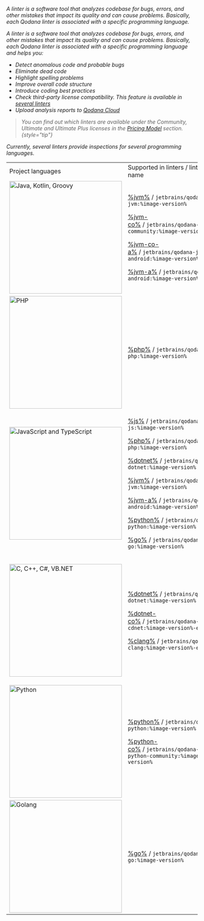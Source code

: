 [//]: # (title: Linters)

<var name="image-version" value="2024.2"/>

<link-summary>A linter is a software tool that analyzes codebase for bugs, errors, and other mistakes that impact its 
quality and can cause problems. Basically, each Qodana linter is associated with a specific programming language.</link-summary>

A linter is a software tool that analyzes codebase for bugs, errors, and other mistakes that impact its quality and 
can cause problems. Basically, each Qodana linter is associated with a specific programming language and helps you:

* Detect anomalous code and probable bugs
* Eliminate dead code
* Highlight spelling problems
* Improve overall code structure
* Introduce coding best practices
* Check third-party license compatibility. This feature is available in [several linters](license-audit.topic)
* Upload analysis reports to [Qodana Cloud](https://qodana.cloud)

> You can find out which linters are available under the Community, Ultimate and Ultimate Plus licenses in the [Pricing Model](pricing.md#pricing-linters-licenses) section.
{style="tip"}

Currently, several linters provide inspections for several programming languages.

<table>
    <tr>
        <td>Project languages</td>
        <td>Supported in linters / linter name</td>
    </tr>
    <tr>
        <td>
            <img src="jvm.png" dark-src="jvm_dark.png" alt="Java, Kotlin, Groovy" width="296"/>
        </td>
        <td>
            <p><a href="jvm.md">%jvm%</a>&nbsp;/&nbsp;<code>jetbrains/qodana-jvm:%image-version%</code></p>
            <p><a href="jvm.md">%jvm-co%</a>&nbsp;/&nbsp;<code>jetbrains/qodana-jvm-community:%image-version%</code></p>
            <p><a href="jvm.md">%jvm-co-a%</a>&nbsp;/&nbsp;<code>jetbrains/qodana-jvm-android:%image-version%</code></p>
            <p><a href="jvm.md">%jvm-a%</a>&nbsp;/&nbsp;<code>jetbrains/qodana-android:%image-version%</code></p>
        </td>
    </tr>
    <tr>
        <td><img src="php.png" dark-src="php_dark.png" alt="PHP" width="296"/></td>
        <td><a href="php.md">%php%</a>&nbsp;/&nbsp;<code>jetbrains/qodana-php:%image-version%</code></td>
    </tr>
    <tr>
        <td><img src="js.png" dark-src="js_dark.png" alt="JavaScript and TypeScript" width="296"/></td>
        <td>
            <p><a href="js.md">%js%</a>&nbsp;/&nbsp;<code>jetbrains/qodana-js:%image-version%</code></p>
            <p><a href="php.md">%php%</a>&nbsp;/&nbsp;<code>jetbrains/qodana-php:%image-version%</code></p>
            <p><a href="dotnet.md">%dotnet%</a>&nbsp;/&nbsp;<code>jetbrains/qodana-dotnet:%image-version%</code></p>
            <p><a href="jvm.md">%jvm%</a>&nbsp;/&nbsp;<code>jetbrains/qodana-jvm:%image-version%</code></p>
            <p><a href="jvm.md">%jvm-a%</a>&nbsp;/&nbsp;<code>jetbrains/qodana-android:%image-version%</code></p>
            <p><a href="python.md">%python%</a>&nbsp;/&nbsp;<code>jetbrains/qodana-python:%image-version%</code></p>
            <p><a href="golang.md">%go%</a>&nbsp;/&nbsp;<code>jetbrains/qodana-go:%image-version%</code></p>
        </td>
    </tr>
    <tr>
        <td>
            <p><img src="dotnet.png" dark-src="dotnet_dark.png" alt="C, C++, C#, VB.NET" width="296"/></p>
        </td>
        <td>
            <p><a href="dotnet.md">%dotnet%</a>&nbsp;/&nbsp;<code>jetbrains/qodana-dotnet:%image-version%</code></p>
            <p><a href="dotnet.md">%dotnet-co%</a>&nbsp;/&nbsp;<code>jetbrains/qodana-cdnet:%image-version%-eap</code></p>
            <p><a href="clang.md">%clang%</a>&nbsp;/&nbsp;<code>jetbrains/qodana-clang:%image-version%-eap</code></p>
        </td>
    </tr>
    <tr>
        <td><img src="python.png" dark-src="python_dark.png" alt="Python" width="296"/></td>
        <td>
            <p><a href="python.md">%python%</a>&nbsp;/&nbsp;<code>jetbrains/qodana-python:%image-version%</code></p>
            <p><a href="python.md">%python-co%</a>&nbsp;/&nbsp;<code>jetbrains/qodana-python-community:%image-version%</code></p>
        </td>
    </tr>
    <tr>
        <td><img src="golang.png" dark-src="golang_dark.png" alt="Golang" width="296"/></td>
        <td><a href="golang.md">%go%</a>&nbsp;/&nbsp;<code>jetbrains/qodana-go:%image-version%</code></td>
    </tr>
</table>
